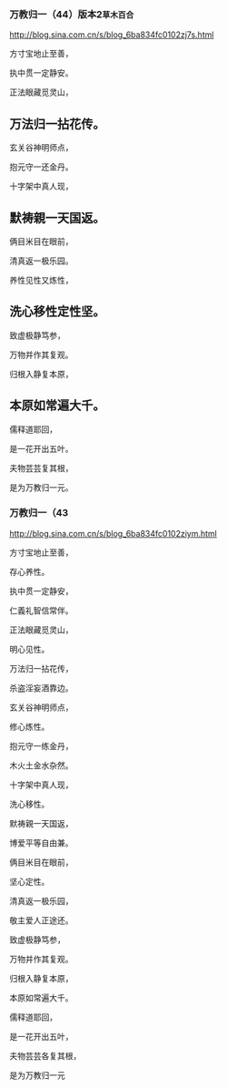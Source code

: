 ### 万教归一（44）版本2`草木百合`
http://blog.sina.com.cn/s/blog_6ba834fc0102zj7s.html

方寸宝地止至善，

执中贯一定静安。

正法眼藏觅灵山，

万法归一拈花传。
---

玄关谷神明师点，

抱元守一还金丹。

十字架中真人现，

默祷親一天国返。
---

俩目米目在眼前，

清真返一极乐园。

养性见性又炼性，

洗心移性定性坚。
---

致虚极静笃参，

万物并作其复观。

归根入静复本原，

本原如常遍大千。
---

儒释道耶回，

是一花开出五叶。

夫物芸芸复其根，

是为万教归一元。

### 万教归一（43
http://blog.sina.com.cn/s/blog_6ba834fc0102ziym.html

方寸宝地止至善，

存心养性。

执中贯一定静安，

仁義礼智信常伴。

正法眼藏觅灵山，

明心见性。

万法归一拈花传，

杀盗淫妄酒靠边。

玄关谷神明师点，

修心炼性。

抱元守一练金丹，

木火土金水杂然。

十字架中真人现，

洗心移性。

默祷親一天国返，

博爱平等自由兼。

俩目米目在眼前，

坚心定性。

清真返一极乐园，

敬主爱人正途还。

致虚极静笃参，

万物并作其复观。

归根入静复本原，

本原如常遍大千。

儒释道耶回，

是一花开出五叶，

夫物芸芸各复其根，

是为万教归一元
